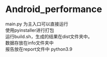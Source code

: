 # Android_performance
main.py 为主入口可以直接运行  
使用pyinstaller进行打包  
运行build.sh，生成的结果在dist文件夹中。  
数据存放在info文件夹中  
报告放在report文件中 
python3.9
